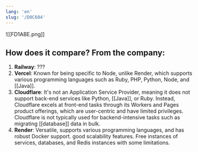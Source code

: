 ```yaml
---
lang: 'en'
slug: '/D0C604'
---
```


![[FD1ABE.png]]

## How does it compare? From the company:

1. **Railway**: ???
2. **Vercel**: Known for being specific to Node, unlike Render, which supports various programming languages such as Ruby, PHP, Python, Node, and [[Java]].
3. **Cloudflare**: It's not an Application Service Provider, meaning it does not support back-end services like Python, [[Java]], or Ruby. Instead, Cloudflare excels at front-end tasks through its Workers and Pages product offerings, which are user-centric and have limited privileges. Cloudflare is not typically used for backend-intensive tasks such as migrating [[database]] data in bulk.
4. **Render**: Versatile, supports various programming languages, and has robust Docker support. good scalability features. Free instances of services, databases, and Redis instances with some limitations.
